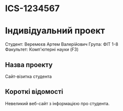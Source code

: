 # ICS-1234567
# Індивідуальний проект

Студент: Веремєєв Артем Валерійович
Група: ФІТ 1-8  
Факультет: Комп'ютерні науки (F3)

## Назва проекту
Сайт-візитка студента  

## Короткі відомості
Невеликий веб-сайт з інформацією про студента.
